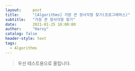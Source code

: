 ```yaml
---
layout:     post
title:      "[Algorithms] 가장 큰 정사각형 찾기(프로그래머스)"
subtitle:   "가장 큰 정사각형 찾기"
date:       2021-01-25 18:00:00
author:     "Harvy"
catalog: false
header-style: text
tags:
  - Algorithms
---
```


> 우선 테스트용으로 올립니다.
